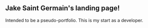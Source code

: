 ## Jake Saint Germain's landing page!

Intended to be a pseudo-portfolio. This is my start as a developer.
